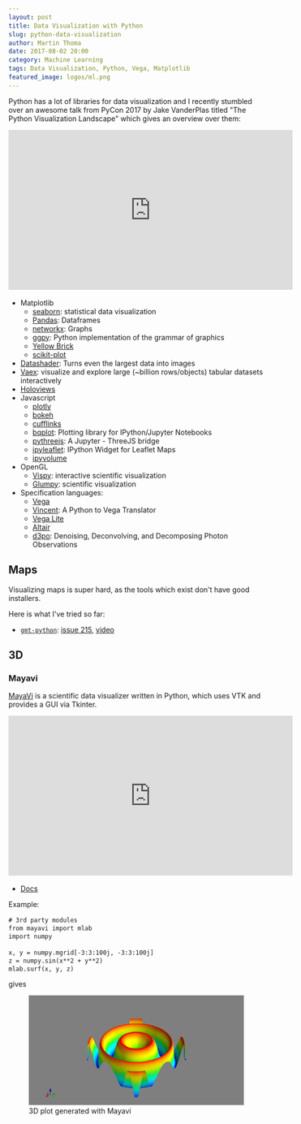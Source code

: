 ```yaml
---
layout: post
title: Data Visualization with Python
slug: python-data-visualization
author: Martin Thoma
date: 2017-08-02 20:00
category: Machine Learning
tags: Data Visualization, Python, Vega, Matplotlib
featured_image: logos/ml.png
---
```

Python has a lot of libraries for data visualization and I recently stumbled
over an awesome talk from PyCon 2017 by Jake VanderPlas titled "The Python
Visualization Landscape" which gives an overview over them:

<iframe width="560" height="315" src="https://www.youtube-nocookie.com/embed/FytuB8nFHPQ" frameborder="0" allow="autoplay; encrypted-media" allowfullscreen></iframe>

* Matplotlib
    * [seaborn](https://seaborn.pydata.org/): statistical data visualization
    * [Pandas](http://pandas.pydata.org/): Dataframes
    * [networkx](https://networkx.github.io/): Graphs
    * [ggpy](https://github.com/yhat/ggpy): Python implementation of the grammar of graphics
    * [Yellow Brick](https://github.com/DistrictDataLabs/yellowbrick)
    * [scikit-plot](https://github.com/reiinakano/scikit-plot)
* [Datashader](https://github.com/bokeh/datashader): Turns even the largest data into images
* [Vaex](https://github.com/maartenbreddels/vaex): visualize and explore large (~billion rows/objects) tabular datasets interactively
* [Holoviews](http://holoviews.org/)
* Javascript
    * [plotly](https://plot.ly/python/)
    * [bokeh](http://bokeh.pydata.org/en/latest/)
    * [cufflinks](https://github.com/santosjorge/cufflinks)
    * [bqplot](https://github.com/bloomberg/bqplot): Plotting library for IPython/Jupyter Notebooks
    * [pythreejs](https://github.com/jovyan/pythreejs): A Jupyter - ThreeJS bridge
    * [ipyleaflet](https://github.com/ellisonbg/ipyleaflet): IPython Widget for Leaflet Maps
    * [ipyvolume](https://github.com/maartenbreddels/ipyvolume)
* OpenGL
    * [Vispy](http://vispy.org/): interactive scientific visualization
    * [Glumpy](https://glumpy.github.io/): scientific visualization
* Specification languages:
    * [Vega](https://github.com/vega/vega)
    * [Vincent](https://vincent.readthedocs.io/en/latest/): A Python to Vega Translator
    * [Vega Lite](https://vega.github.io/vega-lite/)
    * [Altair](https://altair-viz.github.io/)
    * [d3po](https://github.com/information-field-theory/d3po): Denoising, Deconvolving, and Decomposing Photon Observations


## Maps

Visualizing maps is super hard, as the tools which exist don't have good
installers.

Here is what I've tried so far:

* [`gmt-python`](https://www.gmtpython.xyz/latest/): [issue 215](https://github.com/GenericMappingTools/gmt-python/issues/215), [video](https://www.youtube.com/watch?v=6wMtfZXfTRM)


## 3D

### Mayavi
[MayaVi](https://en.wikipedia.org/wiki/MayaVi) is a scientific data visualizer written in Python, which uses VTK and provides a GUI via Tkinter.

<iframe width="560" height="315" src="https://www.youtube-nocookie.com/embed/r6OD07Qq2mw" frameborder="0" allow="autoplay; encrypted-media" allowfullscreen></iframe>

* [Docs](http://docs.enthought.com/mayavi/mayavi/)

Example:

```
# 3rd party modules
from mayavi import mlab
import numpy

x, y = numpy.mgrid[-3:3:100j, -3:3:100j]
z = numpy.sin(x**2 + y**2)
mlab.surf(x, y, z)
```

gives

<figure class="wp-caption aligncenter img-thumbnail">
    <a href="../images/2018/07/mayavi-sin-3d-example.png"><img src="../images/2018/07/mayavi-sin-3d-example.png" alt="3D plot generated with Mayavi" style="width: 512px;"/></a>
    <figcaption class="text-center">3D plot generated with Mayavi</figcaption>
</figure>